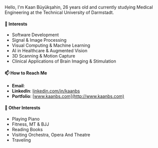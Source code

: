 Hello, I'm Kaan Büyükşahin, 26 years old and currently studying Medical Engineering at the Technical University of Darmstadt.

#### 👀 Interests

- Software Development
- Signal & Image Processing
- Visual Computing & Machine Learning
- AI in Healthcare & Augmented Vision
- 3D Scanning & Motion Capture
- Clinical Applications of Brain Imaging & Stimulation

#### 📫 How to Reach Me
- **Email**:
- **LinkedIn**: [linkedin.com/in/kaanbs](https://www.linkedin.com/in/kaanbs/)
- **Portfolio**: [www.kaanbs.com](http://www.kaanbs.com)

#### 🎼 Other Interests
- Playing Piano
- Fitness, MT & BJJ
- Reading Books
- Visiting Orchestra, Opera And Theatre
- Traveling
